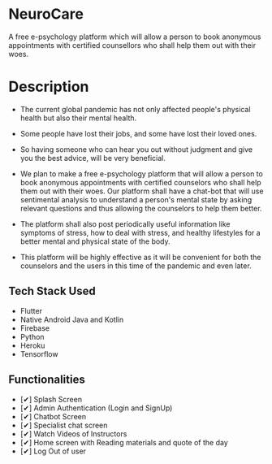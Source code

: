 # NeuroCare
A free e-psychology platform which will allow a person to book anonymous appointments with certified counsellors who shall help them out with their woes.

# Description
- The current global pandemic has not only affected people's physical health but also their mental health.

- Some people have lost their jobs, and some have lost their loved ones.

- So having someone who can hear you out without judgment and give you the best advice, will be very beneficial.

- We plan to make a free e-psychology platform that will allow a person to book anonymous appointments with certified counselors who shall help them out with their woes. Our platform shall have a chat-bot that will use sentimental analysis to understand a person's mental state by asking relevant questions and thus allowing the counselors to help them better. 

- The platform shall also post periodically useful information like symptoms of stress, how to deal with stress, and healthy lifestyles for a better mental and physical state of the body.

- This platform will be highly effective as it will be convenient for both the counselors and the users in this time of the pandemic and even later.


## Tech Stack Used
- Flutter
- Native Android Java and Kotlin
- Firebase
- Python
- Heroku
- Tensorflow

## Functionalities
- [✔]  Splash Screen
- [✔]  Admin Authentication (Login and SignUp)
- [✔]  Chatbot Screen
- [✔]  Specialist chat screen
- [✔]  Watch Videos of Instructors
- [✔]  Home screen with Reading materials and quote of the day
- [✔]  Log Out of user
